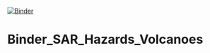 [![Binder](https://mybinder.org/badge_logo.svg)](https://mybinder.org/v2/gh/ASFBinderRecipes/Binder_SAR_Hazards_Volcanoes/main?labpath=SARHazards_Lab_Volcanoes.ipynb)

# Binder_SAR_Hazards_Volcanoes
